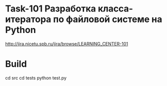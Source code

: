 # Task-101 Разработка класса-итератора по файловой системе на Python

http://jira.nicetu.spb.ru/jira/browse/LEARNING_CENTER-101

# Build

cd src
cd tests
python test.py